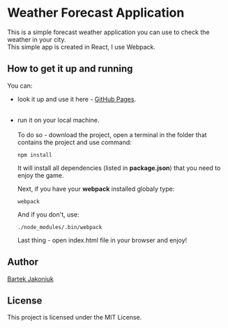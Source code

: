 # Weather Forecast Application

This is a simple forecast weather application you can use to check the weather in your city.<br />
This simple app is created in React, I use Webpack.


## How to get it up and running

You can:
* look it up and use it here - [GitHub Pages](https://bajako.github.io/weather_forecast_app/). <br /><br />
* run it on your local machine.<br /><br />
  To do so - download the project, open a terminal in the folder that contains the project and use command:
  ```
  npm install
  ```
  It will install all dependencies (listed in **package.json**) that you need to enjoy the game.
  
  Next, if you have your **webpack** installed globaly type:
  ```
  webpack
  ```
  And if you don't, use:
  ```
  ./node_modules/.bin/webpack
  ```
  Last thing - open index.html file in your browser and enjoy! 
  
 ## Author
 [Bartek Jakoniuk](https://github.com/bajako)
 
 ## License
 This project is licensed under the MIT License.
 
 
